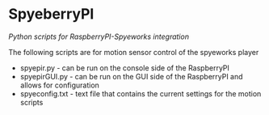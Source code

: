 # SpyeberryPI

*Python scripts for RaspberryPI-Spyeworks integration*

The following scripts are for motion sensor control of the spyeworks player

- spyepir.py - can be run on the console side of the RaspberryPI
- spyepirGUI.py - can be run on the GUI side of the RaspberryPI and allows for configuration
- spyeconfig.txt - text file that contains the current settings for the motion scripts